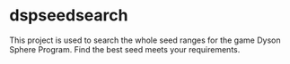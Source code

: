 # dspseedsearch
This project is used to search the whole seed ranges for the game Dyson Sphere Program. Find the best seed meets your requirements.
